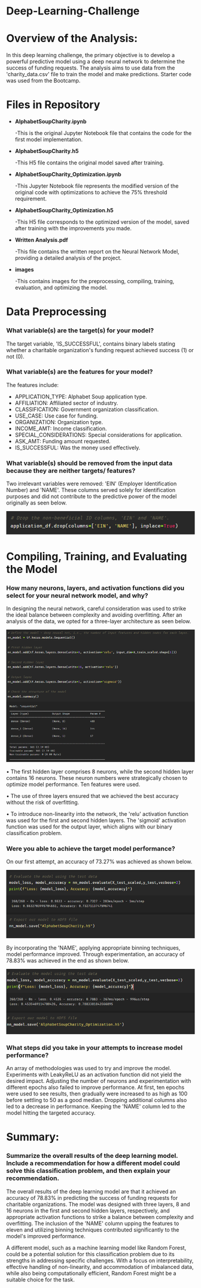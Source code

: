 # Deep-Learning-Challenge

# Overview of the Analysis: 

In this deep learning challenge, the primary objective is to develop a powerful predictive model using a deep neural network to determine the success of funding requests. The analysis aims to use data from the 'charity_data.csv' file to train the model and make predictions. Starter code was used from the Bootcamp.

# Files in Repository

- **AlphabetSoupCharity.ipynb**
 
   -This is the original Jupyter Notebook file that contains the code for the first model implementation.

- **AlphabetSoupCharity.h5**
  
   -This H5 file contains the original model saved after training.

- **AlphabetSoupCharity_Optimization.ipynb**
  
   -This Jupyter Notebook file represents the modified version of the original code with optimizations to achieve the 75% threshold requirement.

- **AlphabetSoupCharity_Optimization.h5**
  
   -This H5 file corresponds to the optimized version of the model, saved after training with the improvements you made.

- **Written Analysis.pdf**
  
   -This file contains the written report on the Neural Network Model, providing a detailed analysis of the project.

- **images**
  
   -This contains images for the preprocessing, compiling, training, evaluation, and optimizing the model.

# Data Preprocessing

### What variable(s) are the target(s) for your model?

The target variable, 'IS_SUCCESSFUL', contains binary labels stating whether a charitable organization's funding request achieved success (1) or not (0).

### What variable(s) are the features for your model?
The features include:

- APPLICATION_TYPE: Alphabet Soup application type.
- AFFILIATION: Affiliated sector of industry.
- CLASSIFICATION: Government organization classification.
- USE_CASE: Use case for funding.
- ORGANIZATION: Organization type.
- INCOME_AMT: Income classification.
- SPECIAL_CONSIDERATIONS: Special considerations for application.
- ASK_AMT: Funding amount requested.
- IS_SUCCESSFUL: Was the money used effectively.

### What variable(s) should be removed from the input data because they are neither targets/ features?
Two irrelevant variables were removed: 'EIN' (Employer Identification Number) and 'NAME'. These columns served solely for identification purposes and did not contribute to the predictive power of the model originally as seen below.

![column](images/dropcolumns.png)

# Compiling, Training, and Evaluating the Model

### How many neurons, layers, and activation functions did you select for your neural network model, and why?
In designing the neural network, careful consideration was used to strike the ideal balance between complexity and avoiding overfitting. After an analysis of the data, we opted for a three-layer architecture as seen below.

![column](images/originalmodel.png)

• The first hidden layer comprises 8 neurons, while the second hidden layer contains 16 neurons. These neuron numbers were strategically chosen to optimize model performance. Ten features were used.

• The use of three layers ensured that we achieved the best accuracy without the risk of overfitting.

• To introduce non-linearity into the network, the 'relu' activation function was used for the first and second hidden layers. The 'sigmoid' activation function was used for the output layer, which aligns with our binary classification problem.

### Were you able to achieve the target model performance?
On our first attempt, an accuracy of 73.27% was achieved as shown below. 

![column](images/firstoutput.png)

By incorporating the 'NAME', applying appropriate binning techniques, model performance improved. Through experimentation, an accuracy of 78.83% was achieved in the end as shown below. 

![column](images/secondoutput.png)

### What steps did you take in your attempts to increase model performance?
An array of methodologies was used to try and improve the model. Experiments with LeakyReLU as an activation function did not yield the desired impact. Adjusting the number of neurons and experimentation with different epochs also failed to improve performance. At first, ten epochs were used to see results, then gradually were increased to as high as 100 before settling to 50 as a good median. Dropping additional columns also led to a decrease in performance. Keeping the 'NAME' column led to the model hitting the targeted accuracy.

# Summary: 
### Summarize the overall results of the deep learning model. Include a recommendation for how a different model could solve this classification problem, and then explain your recommendation.

The overall results of the deep learning model are that it achieved an accuracy of 78.83% in predicting the success of funding requests for charitable organizations. The model was designed with three layers, 8 and 16 neurons in the first and second hidden layers, respectively, and appropriate activation functions to strike a balance between complexity and overfitting. The inclusion of the 'NAME' column upping the features to eleven and utilizing binning techniques contributed significantly to the model's improved performance.

A different model, such as a machine learning model like Random Forest, could be a potential solution for this classification problem due to its strengths in addressing specific challenges. With a focus on interpretability, effective handling of non-linearity, and accommodation of imbalanced data, while also being computationally efficient, Random Forest might be a suitable choice for the task.
